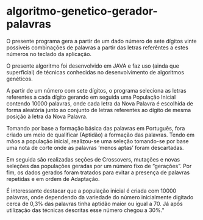 # algoritmo-genetico-gerador-palavras

O presente programa gera a partir de um dado número de sete dígitos vinte possiveis combinações de palavras a partir das letras referêntes 
a estes números no teclado da aplicação.


O presente algoritmo foi desenvolvido em JAVA e faz uso (ainda que superficial) de técnicas conhecidas no desenvolvimento de algoritmos genéticos.

A partir de um número com sete dígitos, o programa seleciona as letras referentes a cada dígito gerando em seguida uma População Inicial contendo 10000 palavras, onde cada letra da Nova Palavra é escolhida de forma aleatória junto ao conjunto de letras referentes ao dígito de mesma posição à letra da Nova Palavra.

Tomando por base a formação básica das palavras em Português, fora criado um meio de qualificar (Aptidão) a formação das palavras.
Tendo em mãos a população inicial, realizou-se uma seleção tomando-se por base uma nota de corte onde as palavras ‘menos aptas’ foram descartadas.

Em seguida são realizadas seções de Crossovers, mutações e novas seleções das populações geradas por um número fixo de “gerações”.
Por fim, os dados gerados foram tratados para evitar a presença de palavras repetidas e em ordem de Adaptação.

É interessante destacar que a população inicial é criada com 10000 palavras, onde dependendo da variedade do número inicialmente digitado cerca de 0,3% das palavras tinha aptidão maior ou igual a 70. Já apôs utilização das técnicas descritas esse número chegou a 30%."
